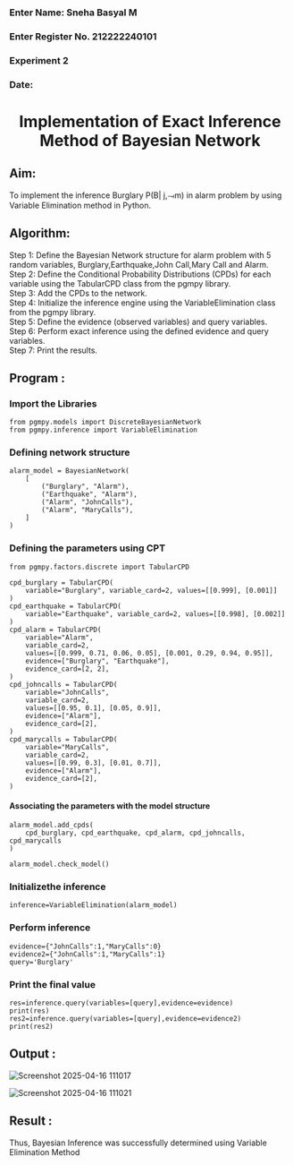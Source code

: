 <H3>Enter Name: Sneha Basyal M</H3>
<H3>Enter Register No. 212222240101 </H3>
<H3>Experiment 2</H3>
<H3>Date: </H3>
<h1 align =center>Implementation of Exact Inference Method of Bayesian Network</h1>

## Aim:
To implement the inference Burglary P(B| j,⥗m) in alarm problem by using Variable Elimination method in Python.

## Algorithm:

Step 1: Define the Bayesian Network structure for alarm problem with 5 random variables, Burglary,Earthquake,John Call,Mary Call and Alarm.<br>
Step 2: Define the Conditional Probability Distributions (CPDs) for each variable using the TabularCPD class from the pgmpy library.<br>
Step 3: Add the CPDs to the network.<br>
Step 4: Initialize the inference engine using the VariableElimination class from the pgmpy library.<br>
Step 5: Define the evidence (observed variables) and query variables.<br>
Step 6: Perform exact inference using the defined evidence and query variables.<br>
Step 7: Print the results.<br>

## Program :
### Import the Libraries 
```
from pgmpy.models import DiscreteBayesianNetwork
from pgmpy.inference import VariableElimination
```

### Defining network structure
```
alarm_model = BayesianNetwork(
    [
        ("Burglary", "Alarm"),
        ("Earthquake", "Alarm"),
        ("Alarm", "JohnCalls"),
        ("Alarm", "MaryCalls"),
    ]
)
```
### Defining the parameters using CPT
```
from pgmpy.factors.discrete import TabularCPD

cpd_burglary = TabularCPD(
    variable="Burglary", variable_card=2, values=[[0.999], [0.001]]
)
cpd_earthquake = TabularCPD(
    variable="Earthquake", variable_card=2, values=[[0.998], [0.002]]
)
cpd_alarm = TabularCPD(
    variable="Alarm",
    variable_card=2,
    values=[[0.999, 0.71, 0.06, 0.05], [0.001, 0.29, 0.94, 0.95]],
    evidence=["Burglary", "Earthquake"],
    evidence_card=[2, 2],
)
cpd_johncalls = TabularCPD(
    variable="JohnCalls",
    variable_card=2,
    values=[[0.95, 0.1], [0.05, 0.9]],
    evidence=["Alarm"],
    evidence_card=[2],
)
cpd_marycalls = TabularCPD(
    variable="MaryCalls",
    variable_card=2,
    values=[[0.99, 0.3], [0.01, 0.7]],
    evidence=["Alarm"],
    evidence_card=[2],
)
```
#### Associating the parameters with the model structure
```
alarm_model.add_cpds(
    cpd_burglary, cpd_earthquake, cpd_alarm, cpd_johncalls, cpd_marycalls
)
```
```
alarm_model.check_model()
```
### Initializethe inference
```
inference=VariableElimination(alarm_model)
```
### Perform inference 
```
evidence={"JohnCalls":1,"MaryCalls":0}
evidence2={"JohnCalls":1,"MaryCalls":1}
query='Burglary'
```
### Print the final value
```
res=inference.query(variables=[query],evidence=evidence)
print(res)
res2=inference.query(variables=[query],evidence=evidence2)
print(res2)
```

## Output :

![Screenshot 2025-04-16 111017](https://github.com/user-attachments/assets/78323fc7-66c7-4ec1-a463-c8d26b5ff156)


![Screenshot 2025-04-16 111021](https://github.com/user-attachments/assets/0bb7be07-8d1b-45f2-a79c-7d5f903c6496)


## Result :
Thus, Bayesian Inference was successfully determined using Variable Elimination Method

